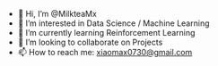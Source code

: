 - 👋 Hi, I’m @MilkteaMx
- 👀 I’m interested in Data Science / Machine Learning
- 🌱 I’m currently learning Reinforcement Learning
- 💞️ I’m looking to collaborate on Projects
- 📫 How to reach me: xiaomax0730@gmail.com
<!---
Cucklecumber/Cucklecumber is a ✨ special ✨ repository because its `README.md` (this file) appears on your GitHub profile.
You can click the Preview link to take a look at your changes.
--->

